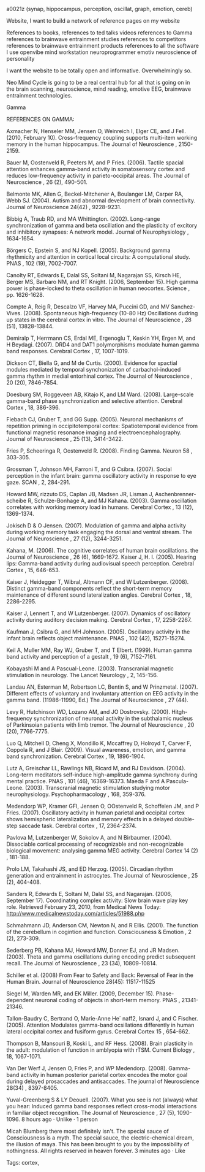 a0021z
(synap, hippocampus, perception, oscillat, graph, emotion, cereb) 

Website, I want to build a network of reference pages on my website

References to books,
references to ted talks videos
references to Gamma
references to brainwave entrainment studies
references to competitors
references to brainwave entrainment products
references to all the software I use
openvibe
mind workstation
neuroprogrammer
emotiv
neuroscience of personality

I want the website to be totally open and informative.
Overwhelmingly so.

Neo Mind Cycle is going to be a real central hub for all that is going on in the brain scanning, neuroscience, mind reading, emotive EEG, brainwave entrainment technologies.

Gamma

REFERENCES ON GAMMA:

Axmacher N, Henseler MM, Jensen O, Weinreich I, Elger CE, and J Fell. (2010, February 10). Cross-frequency coupling supports multi-item working memory in the human hippocampus. The Journal of Neuroscience , 2150-2159.

Bauer M, Oostenveld R, Peeters M, and P Fries. (2006). Tactile spacial attention enhances gamma-band activity in somatosensory cortex and reduces low-frequency activity in parieto-occipital areas. The Journal of Neuroscience , 26 (2), 490-501.

Belmonte MK, Allen G, Beckel-Mitchener A, Boulanger LM, Carper RA, Webb SJ. (2004). Autism and abnormal development of brain connectivity. Journal of Neuroscience 24(42) , 9228-9231.

Bibbig A, Traub RD, and MA Whittington. (2002). Long-range synchronization of gamma and beta oscillation and the plasticity of excitory and inhibitory synapses: A network model. Journal of Neurophysiology , 1634-1654.

Börgers C, Epstein S, and NJ Kopell. (2005). Background gamma rhythmicity and attention in cortical local circuits: A computational study. PNAS , 102 (19), 7002-7007.

Canolty RT, Edwards E, Dalal SS, Soltani M, Nagarajan SS, Kirsch HE, Berger MS, Barbaro NM, and RT Knight. (2006, September 15). High gamma power is phase-locked to theta oscillation in human neocortex. Science , pp. 1626-1628.

Compte A, Reig R, Descalzo VF, Harvey MA, Puccini GD, and MV Sanchez-Vives. (2008). Spontaneous high-frequency (10-80 Hz) Oscillations dudring up states in the cerebral cortex in vitro. The Journal of Neuroscience , 28 (51), 13828-13844.

Demiralp T, Herrmann CS, Erdal ME, Ergenoglu T, Keskin YH, Ergen M, and H Beydagi. (2007). DRD4 and DAT1 polymorphisms modulate human gamma band responses. Cerebral Cortex , 17, 1007-1019.

Dickson CT, Biella G, and M de Curtis. (2000). Evidence for spactial modules mediated by temporal synchonization of carbachol-induced gamma rhythm in medial entorhinal cortex. The Journal of Neuroscience , 20 (20), 7846-7854.

Doesburg SM, Roggeveen AB, Kitajo K, and LM Ward. (2008). Large-scale gamma-band phase synchronization and selective attention. Cerebral Cortex , 18, 386-396.

Fiebach CJ, Gruber T, and GG Supp. (2005). Neuronal mechanisms of repetition priming in occipitotemporal cortex: Spatiotemporal evidence from functional magnetic resonance imaging and electroencephalography. Journal of Neuroscience , 25 (13), 3414-3422.

Fries P, Scheeringa R, Oostenveld R. (2008). Finding Gamma. Neuron 58 , 303-305.

Grossman T, Johnson MH, Farroni T, and G Csibra. (2007). Social perception in the infant brain: gamma oscillatory activity in response to eye gaze. SCAN , 2, 284-291.

Howard MW, rizzuto DS, Caplan JB, Madsen JR, Lisman J, Aschenbrenner-scheibe R, Schulze-Bonhage A, and MJ Kahana. (2003). Gamma oscillation correlates with working memory load in humans. Cerebral Cortex , 13 (12), 1369-1374.

Jokisch D & O Jensen. (2007). Modulation of gamma and alpha activity during working memory task engaging the dorsal and ventral stream. The Journal of Neuroscience , 27 (12), 3244-3251.

Kahana, M. (2006). The cognitive correlates of human brain oscillations. the Journal of Neuroscience , 26 (6), 1669-1672.
Kaiser J, H. I. (2005). Hearing lips: Gamma-band activity during audiovisual speech perception. Cerebral Cortex , 15, 646-653.

Kaiser J, Heidegger T, Wibral, Altmann CF, and W Lutzenberger. (2008). Distinct gamma-band components reflect the short-term memory maintenance of different sound lateralization angles. Cerebral Cortex , 18, 2286-2295.

Kaiser J, Lennert T, and W Lutzenberger. (2007). Dynamics of oscillatory activity during auditory decision making. Cerebral Cortex , 17, 2258-2267.

Kaufman J, Csibra G, and MH Johnson. (2005). Oscillatory activity in the infant brain reflects object maintenance. PNAS , 102 (42), 15271-15274.

Keil A, Muller MM, Ray WJ, Gruber T, and T Elbert. (1999). Human gamma band activity and perception of a gestalt , 19 (6), 7152-7161.

Kobayashi M and A Pascual-Leone. (2003). Transcranial magnetic stimulation in neurology. The Lancet Neurology , 2, 145-156.

Landau AN, Esterman M, Robertson LC, Bentin S, and W Prinzmetal. (2007). Different effects of voluntary and involuntary attention on EEG activity in the gamma band. (11986-11990, Ed.) The Journal of Neuroscience , 27 (44).

Levy R, Hutchinson WD, Lozano AM, and JO Dostrovsky. (2000). Hitgh-frequency synchronization of neuronal activity in the subthalamic nucleus of Parkinsoian patients with limb tremor. The Journal of Neuroscience , 20 (20), 7766-7775.

Luo Q, Mitchell D, Cheng X, Mondillo K, Mccaffrey D, Holroyd T, Carver F, Coppola R, and J Blair. (2009). Visual awareness, emotion, and gamma band synchronization. Cerebral Cortex , 19, 1896-1904.

Lutz A, Greischar LL, Rawlings NB, Ricard M, and RJ Davidson. (2004). Long-term meditators self-induce high-amplitude gamma synchrony during mental practice. PNAS , 101 (46), 16369-16373.
Maeda F and A Pascula-Leone. (2003). Transcranial magnetic stimulation studying motor neurophysiology. Psychopharmacology , 168, 359-376.

Medendorp WP, Kramer GFI, Jensen O, OOstenveld R, Schoffelen JM, and P Fries. (2007). Oscillatory activity in human parietal and occipital cortex shows hemispheric lateralization and memory effects in a delayed double-step saccade task. Cerebral cortex , 17, 2364-2374.

Pavlova M, Lutzenberger W, Sokolov A, and N Birbaumer. (2004). Dissociable cortical processing of recognizable and non-recognizable biological movement: analysing gamma MEG activity. Cerebral Cortex 14 (2) , 181-188.

Prolo LM, Takahashi JS, and ED Herzog. (2005). Circadian rhythm generation and entrainment in astrocytes. The Journal of Neuroscience , 25 (2), 404-408.

Sanders R, Edwards E, Soltani M, Dalal SS, and Nagarajan. (2006, September 17). Coordinating complex activity: Slow brain wave play key role. Retrieved February 23, 2010, from Medical News Today: http://www.medicalnewstoday.com/articles/51988.php

Schmahmann JD, Anderson CM, Newton N, and R Ellis. (2001). The function of the cerebellum in cogintion and function. Consciousness & Emotion , 2 (2), 273-309.

Sederberg PB, Kahana MJ, Howard MW, Donner EJ, and JR Madsen. (2003). Theta and gamma oscillations during encoding predict subsequent recall. The Journal of Neuroscience , 23 (34), 10809-10814.

Schiller et al. (2008) From Fear to Safety and Back: Reversal of Fear in the Human Brain. Journal of Neuroscience 28(45): 11517-11525

Siegel M, Warden MR, and EK Miller. (2009, December 15). Phase-dependent neuronal coding of objects in short-term memory. PNAS , 21341-21346.

Tallon-Baudry C, Bertrand O, Marie-Anne He´ naff2, Isnard J, and C Fischer. (2005). Attention Modulates gamma-band ocsillations differently in human lateral occipital cortex and fusiform gyrus. Cerebral Cortex 15 , 654-662.

Thompson B, Mansouri B, Koski L, and RF Hess. (2008). Brain plasticity in the adult: modulation of function in amblyopia with rTSM. Current Biology , 18, 1067-1071.

Van Der Werf J, Jensen O, Fries P, and WP Medendorp. (2008). Gamma-band activity in human posterior parietal cortex encodes the motor goal during delayed prosaccades and antisaccades. The journal of Neuroscience 28(34) , 8397-8405.

Yuval-Greenberg S & LY Deouell. (2007). What you see is not (always) what you hear: Induced gamma band responses reflect cross-modal interactions in familiar object recognition. The Journal of Neuroscience , 27 (5), 1090-1096.
8 hours ago · Unlike ·  1 person

Micah Blumberg
there most definitely isn't. The special sauce of Consciousness is a myth. The special sauce, the electric-chemical dream, the illusion of maya. This has been brought to you by the impossibility of nothingness. All rights reserved in heaven forever.
3 minutes ago · Like


Tags:
  cortex, 
